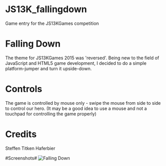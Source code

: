 # JS13K_fallingdown
Game entry for the JS13KGames competition

# Falling Down
The theme for JS13KGames 2015 was 'reversed'. Being new to the field of JavaScript and HTML5 game development, I decided to do a simple platform-jumper and turn it upside-down.

# Controls
The game is controlled by mouse only - swipe the mouse from side to side to control our hero.
(It may be a good idea to use a mouse and not a touchpad for controlling the game properly)

# Credits
Steffen Titken Haferbier

#Screenshots#
![Falling Down](http://haferbier.com/img/fallingdown.PNG "Falling Down")
